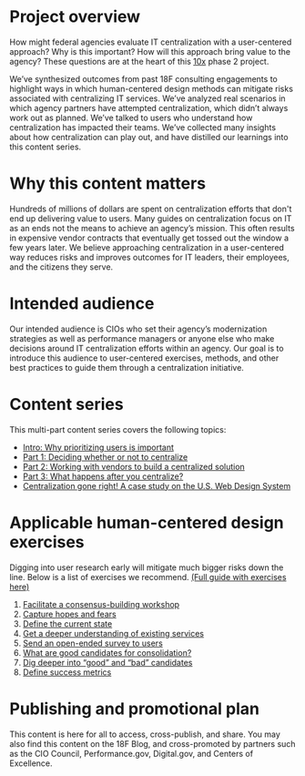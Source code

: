 # Project overview 
How might federal agencies evaluate IT centralization with a user-centered approach? Why is this important? How will this approach bring value to the agency? These questions are at the heart of this [10x](https://10x.gsa.gov/) phase 2 project.

We’ve synthesized outcomes from past 18F consulting engagements to highlight ways in which human-centered design methods can mitigate risks associated with centralizing IT services. We’ve analyzed real scenarios in which agency partners have attempted centralization, which didn’t always work out as planned. We’ve talked to users who understand how centralization has impacted their teams. We’ve collected many insights about how centralization can play out, and have distilled our learnings into this content series.

# Why this content matters
Hundreds of millions of dollars are spent on centralization efforts that don't end up delivering value to users. Many guides on centralization focus on IT as an ends not the means to achieve an agency’s mission. This often results in expensive vendor contracts that eventually get tossed out the window a few years later. We believe approaching centralization in a user-centered way reduces risks and improves outcomes for IT leaders, their employees, and the citizens they serve.

# Intended audience
Our intended audience is CIOs who set their agency’s modernization strategies as well as performance managers or anyone else who make decisions around IT centralization efforts within an agency. Our goal is to introduce this audience to user-centered exercises, methods, and other best practices to guide them through a centralization initiative. 

# Content series 
This multi-part content series covers the following topics: 
- [Intro: Why prioritizing users is important](https://github.com/18F/HCD_for_IT_Centralization/blob/master/deciding_whether_or_not_to_centralize.md)
- [Part 1: Deciding whether or not to centralize](https://github.com/18F/HCD_for_IT_Centralization/blob/master/defining_IT_centralization.md) 
- [Part 2: Working with vendors to build a centralized solution](https://github.com/18F/HCD_for_IT_Centralization/blob/master/working_with_vendors_to_build_a_centralized_solution.md)
- [Part 3: What happens after you centralize?](https://github.com/18F/HCD_for_IT_Centralization/blob/master/what_happens_after_you_centralize.md)
- [Centralization gone right! A case study on the U.S. Web Design System](https://github.com/18F/HCD_for_IT_Centralization/blob/master/case_study_USWDS.md)

# Applicable human-centered design exercises
Digging into user research early will mitigate much bigger risks down the line. Below is a list of exercises we recommend. [(Full guide with exercises here)](https://github.com/18F/HCD_for_IT_Centralization/blob/master/exercises/exercises_guide.md)

1. [Facilitate a consensus-building workshop](https://github.com/18F/HCD_for_IT_Centralization/blob/master/exercises/consensus-building-workshop.md)
2. [Capture hopes and fears](https://github.com/18F/HCD_for_IT_Centralization/blob/master/exercises/hopes_and_fears.md) 
3. [Define the current state](https://github.com/18F/HCD_for_IT_Centralization/blob/master/exercises/define_current_state.md)
4. [Get a deeper understanding of existing services](https://github.com/18F/HCD_for_IT_Centralization/blob/master/exercises/dig-deeper-good-bad-candidates.md)
5. [Send an open-ended survey to users](https://github.com/18F/HCD_for_IT_Centralization/blob/master/exercises/send-survey-to-users.md)
6. [What are good candidates for consolidation?](https://github.com/18F/HCD_for_IT_Centralization/blob/master/exercises/what-are-good-candidates-for-consolidation.md)
7. [Dig deeper into “good” and “bad” candidates](https://github.com/18F/HCD_for_IT_Centralization/blob/master/exercises/dig-deeper-good-bad-candidates.md)
8. [Define success metrics](https://github.com/18F/HCD_for_IT_Centralization/blob/master/exercises/define-success-metrics.md)

# Publishing and promotional plan
This content is here for all to access, cross-publish, and share. 
You may also find this content on the 18F Blog, and cross-promoted by partners such as the CIO Council, Performance.gov, Digital.gov, and Centers of Excellence. 
